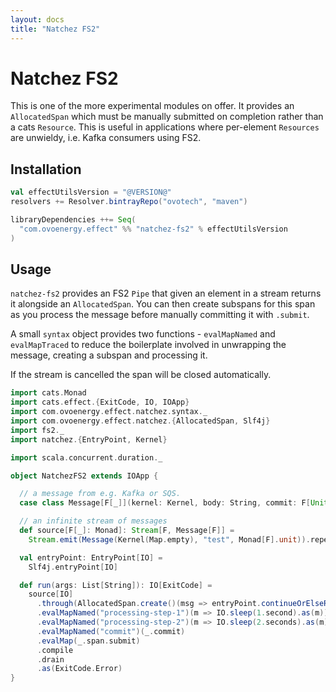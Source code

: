 ```yaml
---
layout: docs
title: "Natchez FS2"
---
```


# Natchez FS2

This is one of the more experimental modules on offer. It provides an `AllocatedSpan` which must be manually
submitted on completion rather than a cats `Resource`. This is useful in applications where per-element `Resources` are unwieldy,
i.e. Kafka consumers using FS2. 


## Installation

```scala
val effectUtilsVersion = "@VERSION@"
resolvers += Resolver.bintrayRepo("ovotech", "maven")

libraryDependencies ++= Seq(
  "com.ovoenergy.effect" %% "natchez-fs2" % effectUtilsVersion
)
```

## Usage

`natchez-fs2` provides an FS2 `Pipe` that given an element in a stream returns it alongside an `AllocatedSpan`.
You can then create subspans for this span as you process the message before manually committing it with `.submit`.

A small `syntax` object provides two functions - `evalMapNamed` and `evalMapTraced` to reduce the boilerplate involved
in unwrapping the message, creating a subspan and processing it.

If the stream is cancelled the span will be closed automatically.

```scala mdoc
import cats.Monad
import cats.effect.{ExitCode, IO, IOApp}
import com.ovoenergy.effect.natchez.syntax._
import com.ovoenergy.effect.natchez.{AllocatedSpan, Slf4j}
import fs2._
import natchez.{EntryPoint, Kernel}

import scala.concurrent.duration._

object NatchezFS2 extends IOApp {

  // a message from e.g. Kafka or SQS.
  case class Message[F[_]](kernel: Kernel, body: String, commit: F[Unit])

  // an infinite stream of messages
  def source[F[_]: Monad]: Stream[F, Message[F]] =
    Stream.emit(Message(Kernel(Map.empty), "test", Monad[F].unit)).repeat

  val entryPoint: EntryPoint[IO] =
    Slf4j.entryPoint[IO]

  def run(args: List[String]): IO[ExitCode] =
    source[IO]
      .through(AllocatedSpan.create()(msg => entryPoint.continueOrElseRoot("consume", msg.kernel)))
      .evalMapNamed("processing-step-1")(m => IO.sleep(1.second).as(m))
      .evalMapNamed("processing-step-2")(m => IO.sleep(2.seconds).as(m))
      .evalMapNamed("commit")(_.commit)
      .evalMap(_.span.submit)
      .compile
      .drain
      .as(ExitCode.Error)
}


```


